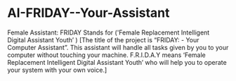 # AI-FRIDAY--Your-Assistant
Female Assistant: FRIDAY Stands for ('Female Replacement Intelligent Digital Assistant Youth’ )
[The title of the project is “FRIDAY: - Your Computer Assistant”. This assistant will handle all tasks given by you to your computer without touching your machine. F.R.I.D.A.Y means ‘Female Replacement Intelligent Digital Assistant Youth’ who will help you to operate your system with your own voice.]
